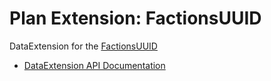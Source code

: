 # Plan Extension: FactionsUUID
DataExtension for the [FactionsUUID](https://www.spigotmc.org/resources/factionsuuid.1035/)

- [DataExtension API Documentation](https://github.com/plan-player-analytics/Plan/wiki/APIv5)
